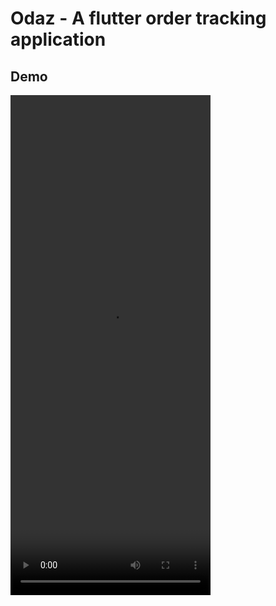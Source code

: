 # Odaz - A flutter order tracking application

## Demo

<video width="320" height="800" controls>
  <source src="assets/odaz-demo.mp4" type="video/mp4" autoplay="true">
</video>
